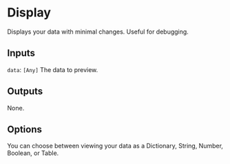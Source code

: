 # Display

Displays your data with minimal changes. Useful for debugging.

## Inputs

`data`: `[Any]` The data to preview.

## Outputs

None.

## Options

You can choose between viewing your data as a Dictionary, String, Number, Boolean, or Table.